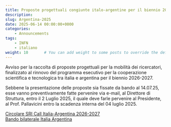 ```yaml
---
title: Proposte progettuali congiunte italo-argentine per il biennio 2026-2028
description: 
slug: Argentina-2025
date: 2025-06-14 00:00:00+0000
categories:
    - Announcements
tags:
    - INFN
    - italiano
weight: 10       # You can add weight to some posts to override the default sorting (date descending)
---
```


Avviso per la raccolta di proposte progettuali per la mobilità dei ricercatori,
finalizzato al rinnovo del programma esecutivo per la cooperazione scientifica e
tecnologica tra italia e argentina per il biennio 2026-2027.

Sebbene la presentazione delle proposte sia fissate da bando  al  14.07.25, esse vanno preventivamente fatte pervenire via e-mail, al Direttore di Struttura, entro il 2 Luglio 2025, il quale deve farle pervenire al Presidente, al Prof. Pallavicini entro la scadenza interna del 04 luglio 2025.

[Circolare SRI Call Italia-Argentina 2026-2027](Circolare-Italia-Argentina.pdf)  
[Bando bilaterale Italia Argentina](Bando-bilaterale-Italia-Argentina.pdf)

